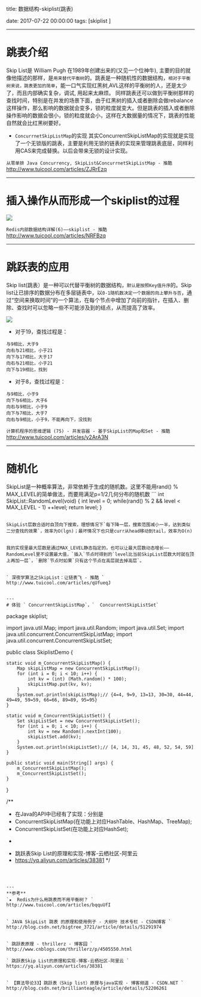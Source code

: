 title:  数据结构-skiplist(跳表)


date: 2017-07-22 00:00:00
tags: [skiplist ]



---

# 跳表介绍
Skip List是 William Pugh 在1989年创建出来的(又见一个位神牛), 主要的目的就像他描述的那样，是`用来替代平衡树`的。跳表是一种随机性的数据结构，`相对于平衡树来说，跳表更加的简单`，能一口气实现红黑树,AVL这样的平衡树的人，还是太少了，而且内部确实复杂，调试, 用起来太麻烦。 同样跳表还可以做到平衡树那样的查找时间，特别是在并发的场景下面，由于红黑树的插入或者删除会做rebalance这样操作，那么影响的数据就会变多，锁的粒度就变大。但是跳表的插入或者删除操作影响的数据会很小，锁的粒度就会小，这样在大数据量的情况下，跳表的性能自然就会比红黑树要好。


- `ConcurrnetSkipListMap`的实现
其实ConcurrentSkipListMap的实现就是实现了一个无锁版的跳表，主要是利用无锁的链表的实现来管理跳表底层，同样利用CAS来完成替换。以后会带来无锁的设计实现。


`从零单排 Java Concurrency, SkipList&ConcurrnetSkipListMap - 推酷`
http://www.tuicool.com/articles/ZJRrEzq


---
#  插入操作从而形成一个skiplist的过程
![](http://ll-blog.oss-cn-hangzhou.aliyuncs.com/17-7-22/54436659.jpg)

` Redis内部数据结构详解(6)——skiplist - 推酷 `
http://www.tuicool.com/articles/NRFBzq

---
# 跳跃表的应用
Skip list(跳表）是一种可以代替平衡树的数据结构，`默认是按照Key值升序`的。Skip list让已排序的数据分布在多层链表中，以`0-1随机数决定一个数据的向上攀升与否`，通过“空间来换取时间”的一个算法，在每个节点中增加了向前的指针，在插入、删除、查找时可以忽略一些不可能涉及到的结点，从而提高了效率。

![](http://ll-blog.oss-cn-hangzhou.aliyuncs.com/17-7-22/62551869.jpg)

- 对于19，查找过程是：

```
与9相比，大于9
向右与21相比，小于21
向下与17相比，大于17
向右与21相比，小于21
向下与19相比，找到
```
- 对于8，查找过程是：

```
与9相比，小于9
向下与6相比，大于6
向右与9相比，小于9
向下与7相比，大于7
向右与9相比，小于9，不能再向下，没找到
```
` 计算机程序的思维逻辑 (75) - 并发容器 - 基于SkipList的Map和Set - 推酷 `
http://www.tuicool.com/articles/y2ArA3N

---
# 随机化
SkipList是一种概率算法，非常依赖于生成的随机数。这里不能用rand() % MAX_LEVEL的简单做法，而要用满足p=1/2几何分布的随机数 ```
int SkipList::RandomLevel(void) {
    int level = 0;
    while(rand() % 2 && level < MAX_LEVEL - 1)
        ++level;
    return level;
}
```

SkipList层数合适时自顶向下搜索，理想情况下`每下降一层，搜索范围减小一半，达到类似二分查找的效果`，效率为O(lgn)；最坏情况下也只是curr从head移动到tail，效率为O(n)


我的实现里最大层数是通过MAX_LEVEL静态指定的，也可以让最大层数动态增长——RandomLevel里不设置最大值，`插入`节点时得到的`level比当前SkipList层数大时就在顶上再加一层`，`删除`节点时如果`只有这个节点在高层就去掉高层`。


` 深夜学算法之SkipList：让链表飞 - 推酷 `
http://www.tuicool.com/articles/qUfueqJ


---
# 体验 ` ConcurrentSkipListMap`，`  ConcurrentSkipListSet`
```
package skiplist;
 
import java.util.Map;
import java.util.Random;
import java.util.Set;
import java.util.concurrent.ConcurrentSkipListMap;
import java.util.concurrent.ConcurrentSkipListSet;
 
public class SkiplistDemo {
 
    static void m_ConcurrentSkipListMap() {
        Map skipListMap = new ConcurrentSkipListMap();
        for (int i = 0; i < 10; i++) {
            int kv = (int) (Math.random() * 100);
            skipListMap.put(kv, kv);
        }
        System.out.println(skipListMap);// {4=4, 9=9, 13=13, 30=30, 44=44, 49=49, 59=59, 66=66, 89=89, 95=95}
    }
 
    static void m_ConcurrentSkipListSet() {
        Set skipListSet = new ConcurrentSkipListSet();
        for (int i = 0; i < 10; i++) {
            int kv = new Random().nextInt(100);
            skipListSet.add(kv);
        }
        System.out.println(skipListSet);// [4, 14, 31, 45, 48, 52, 54, 59]
    }
 
    public static void main(String[] args) {
        m_ConcurrentSkipListMap();
        m_ConcurrentSkipListSet();
    }
}
 
/**
* 在Java的API中已经有了实现：分别是
* ConcurrentSkipListMap(在功能上对应HashTable、HashMap、TreeMap);
* ConcurrentSkipListSet(在功能上对应HashSet);
* <p>
* 跳跃表Skip List的原理和实现-博客-云栖社区-阿里云
* https://yq.aliyun.com/articles/38381
*/
```



--- 
**参考**
`★  Redis为什么用跳表而不用平衡树？ `
http://www.tuicool.com/articles/bqquUfI


` JAVA SkipList 跳表 的原理和使用例子 - 大树叶 技术专栏 - CSDN博客 `
http://blog.csdn.net/bigtree_3721/article/details/51291974


` 跳跃表原理 - thrillerz - 博客园 `
http://www.cnblogs.com/thrillerz/p/4505550.html

` 跳跃表Skip List的原理和实现-博客-云栖社区-阿里云 `
https://yq.aliyun.com/articles/38381


` 【算法导论33】跳跃表（Skip list）原理与java实现 - 博客频道 - CSDN.NET `
http://blog.csdn.net/brillianteagle/article/details/52206261




